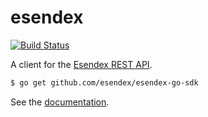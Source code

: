 # esendex

[![Build Status](https://travis-ci.org/esendex/esendex-go-sdk.svg)](https://travis-ci.org/esendex/esendex-go-sdk)

A client for the [Esendex REST API][esendex].

``` bash
$ go get github.com/esendex/esendex-go-sdk
```

See the [documentation][docs].

[docs]: http://godoc.org/github.com/esendex/esendex-go-sdk
[esendex]: http://developers.esendex.com/APIs/REST-API
